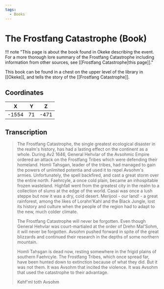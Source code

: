 ```yaml
---
tags:
  - Books
---
```


# The Frostfang Catastrophe (Book)

!!! note "This page is about the book found in Okeke describing the event. For a more thorough lore summary of the Frostfang Catastrophe including information from other sources, see [[Frostfang Catastrophe|this page]]."

This book can be found in a chest on the upper level of the library in [[Okeke]], and tells the story of the [[Frostfang Catastrophe]].

## Coordinates
| **X** | **Y** | **Z** |
| :---: | :---: | :---: |
| -1554 |  71   | -471  |

## Transcription
> The Frostfang Catastrophe, the single greatest ecological disaster in the realm's history, has had a lasting effect on the continent as a whole. During Av2 1646, General Hehvlar of the Avsohmic Empire ordered an attack on the Frostfang Tribes which were defending their homeland. Homli Tahsgan, leader of the tribes, had managed to gain the powers of unlimited potentia and used it to repel Avsohm's armies. Unfortunately, the spell backfired, and cast a great storm over the entire north. Faehrcyle, a once cold plain, became an inhospitable frozen wasteland. Highfall went from the greatest city in the realm to a collection of slums at the edge of the world. Casai was once a lush steppe but now it was a dry, cold desert. Merijool - our land! - a great rainforest, among the likes of Lorahn'Kahl and the Black Jungle, lost its history and culture when the people of the region had to adapt to the new, much colder climate.
>
> The Frostfang Catastrophe will never be forgotten. Even though General Hehvlar was court-martialed at the order of Drehn Mal'Sohm, it will never be forgotten. Avsohm pushed forward in spite of the great blizzards and continued their research in the depths of some northern mountain.
>
> Homli Tahsgan is dead now, resting somewhere in the frigid plains of southern Faehrcyle. The Frostfang Tribes, which once spread far, have been hunted down to extinction because of what they did. But it was not them. It was Avsohm that incited the violence. It was Avsohm that used the catastrophe to their advantage.
>
> Kehf'ml toth Avsohm


